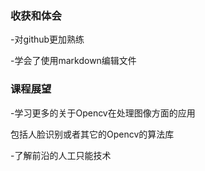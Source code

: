 ### 收获和体会

-对github更加熟练

-学会了使用markdown编辑文件

### 课程展望

-学习更多的关于Opencv在处理图像方面的应用

包括人脸识别或者其它的Opencv的算法库

-了解前沿的人工只能技术